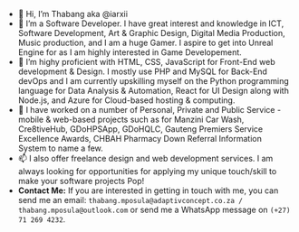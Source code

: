 - 👋 Hi, I’m Thabang aka @iarxii
- 👀 I’m a Software Developer. I have great interest and knowledge in ICT, Software Development, Art & Graphic Design, Digital Media Production, Music production, and I am a huge Gamer. I aspire to get into Unreal Engine for as I am highly interested in Game Developement.
- 🌱 I’m highy proficient with HTML, CSS, JavaScript for Front-End web development & Design. I mostly use PHP and MySQL for Back-End devOps and I am currently upskilling myself on the Python programming language for Data Analysis & Automation, React for UI Design along with Node.js, and Azure for Cloud-based hosting & computing.
- 💞️ I have worked on a number of Personal, Private and Public Service - mobile & web-based projects such as for Manzini Car Wash, Cre8tiveHub, GDoHPSApp, GDoHQLC, Gauteng Premiers Service Excellence Awards, CHBAH Pharmacy Down Referral Information System to name a few.
- 📫 I also offer freelance design and web development services. I am always looking for opportunities for applying my unique touch/skill to make your software projects Pop!
- **Contact Me:** If you are interested in getting in touch with me, you can send me an email: `thabang.mposula@adaptivconcept.co.za / thabang.mposula@outlook.com` or send me a WhatsApp message on `(+27) 71 269 4232`.

<!---
iarxii/iarxii is a ✨ special ✨ repository because its `README.md` (this file) appears on your GitHub profile.
You can click the Preview link to take a look at your changes.
--->
